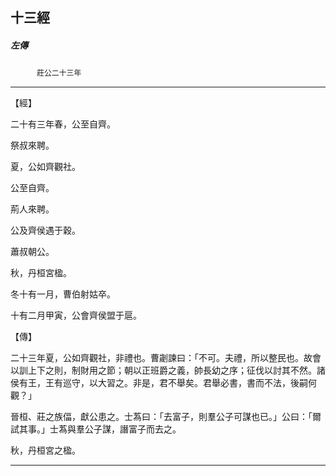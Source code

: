 

## 十三經

##### 左傳
　　　`莊公二十三年`

* * *

【經】

二十有三年春，公至自齊。

祭叔來聘。

夏，公如齊觀社。

公至自齊。

荊人來聘。

公及齊侯遇于穀。

蕭叔朝公。

秋，丹桓宮楹。

冬十有一月，曹伯射姑卒。

十有二月甲寅，公會齊侯盟于扈。

【傳】

二十三年夏，公如齊觀社，非禮也。曹劌諫曰：「不可。夫禮，所以整民也。故會以訓上下之則，制財用之節；朝以正班爵之義，帥長幼之序；征伐以討其不然。諸侯有王，王有巡守，以大習之。非是，君不舉矣。君舉必書，書而不法，後嗣何觀？」

晉桓、莊之族偪，獻公患之。士蒍曰：「去富子，則羣公子可謀也已。」公曰：「爾試其事。」士蒍與羣公子謀，譖富子而去之。

秋，丹桓宮之楹。

* * *

